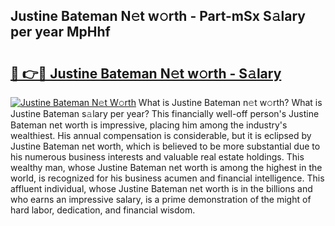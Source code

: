 ## Justine Bateman N𝚎t w𝚘rth - Part-mSx S𝚊lary per year MpHhf

# <h2><a href="http://gc3l5f.nevu.top/?p=Justine+Bateman">🔗 👉🔴 Justine Bateman N𝚎t w𝚘rth - S𝚊lary</a></h2>

[![Justine Bateman N𝚎t W𝚘rth](https://i.imgur.com/Oavwk0R.jpeg)](http://gc3l5f.nevu.top/?p=Justine+Bateman)
What is Justine Bateman n𝚎t w𝚘rth? What is Justine Bateman s𝚊lary per year?
This financially well-off person's Justine Bateman net worth is impressive, placing him among the industry's wealthiest. His annual compensation is considerable, but it is eclipsed by Justine Bateman net worth, which is believed to be more substantial due to his numerous business interests and valuable real estate holdings. This wealthy man, whose Justine Bateman net worth is among the highest in the world, is recognized for his business acumen and financial intelligence. This affluent individual, whose Justine Bateman net worth is in the billions and who earns an impressive salary, is a prime demonstration of the might of hard labor, dedication, and financial wisdom.
